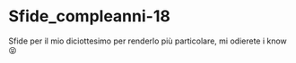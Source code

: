 # Sfide_compleanni-18
Sfide per il mio diciottesimo per renderlo più particolare, mi odierete i know 😝
